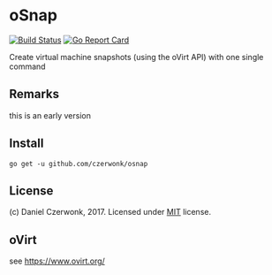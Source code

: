 # oSnap
[![Build Status](https://travis-ci.org/czerwonk/oSnap.svg)](https://travis-ci.org/czerwonk/oSnap)
[![Go Report Card](https://goreportcard.com/badge/github.com/czerwonk/osnap)](https://goreportcard.com/report/github.com/czerwonk/osnap)

Create virtual machine snapshots (using the oVirt API) with one single command

## Remarks
this is an early version

## Install
```
go get -u github.com/czerwonk/osnap
```

## License
(c) Daniel Czerwonk, 2017. Licensed under [MIT](LICENSE) license.

## oVirt
see https://www.ovirt.org/

